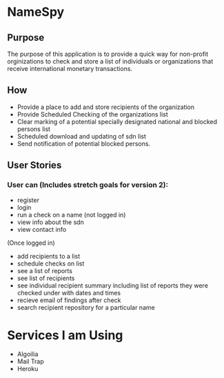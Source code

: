 # NameSpy

## Purpose

The purpose of this application is to provide a quick way for non-profit orginizations
to check and store a list of individuals or organizations that receive international monetary  transactions.

## How
- Provide a place to add and store recipients of the organization
- Provide Scheduled Checking of the organizations list
- Clear marking of a potential specially designated national and blocked persons list 
- Scheduled download and updating of sdn list
- Send notification of potential blocked persons. 

## User Stories

### User can (Includes stretch goals for version 2):

- register
- login
- run a check on a name (not logged in)
- view info about the sdn 
- view contact info

(Once logged in)

- add recipients to a list
- schedule checks on list
- see a list of reports
- see list of recipients
- see individual recipient summary including list of reports they were checked under with dates and times
- recieve email of findings after check
- search recipient repository for a particular name

# Services I am Using
- Algoilia
- Mail Trap
- Heroku

